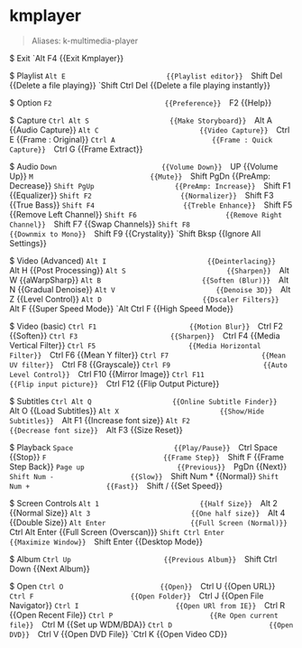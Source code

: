 # kmplayer

> Aliases: k-multimedia-player

$ Exit
    `Alt F4                        {{Exit Kmplayer}} 

$ Playlist
    `Alt E                         {{Playlist editor}} 
    `Shift Del                     {{Delete a file playing}} 
    `Shift Ctrl Del                {{Delete a file playing instantly}} 

$ Option
    `F2                            {{Preference}} 
    `F2                            {{Help}} 

$ Capture
    `Ctrl Alt S                    {{Make Storyboard}} 
    `Alt A                         {{Audio Capture}} 
    `Alt C                         {{Video Capture}} 
    `Ctrl E                        {{Frame : Original}} 
    `Ctrl A                        {{Frame : Quick Capture}} 
    `Ctrl G                        {{Frame Extract}} 

$ Audio
    `Down                          {{Volume Down}} 
    `UP                            {{Volume Up}} 
    `M                             {{Mute}} 
    `Shift PgDn                    {{PreAmp: Decrease}} 
    `Shift PgUp                    {{PreAmp: Increase}} 
    `Shift F1                      {{Equalizer}} 
    `Shift F2                      {{Normalizer}} 
    `Shift F3                      {{True Bass}} 
    `Shift F4                      {{Treble Enhance}} 
    `Shift F5                      {{Remove Left Channel}} 
    `Shift F6                      {{Remove Right Channel}} 
    `Shift F7                      {{Swap Channels}} 
    `Shift F8                      {{Downmix to Mono}} 
    `Shift F9                      {{Crystality}} 
    `Shift Bksp                    {{Ignore All Settings}} 

$ Video (Advanced)
    `Alt I                         {{Deinterlacing}} 
    `Alt H                         {{Post Processing}} 
    `Alt S                         {{Sharpen}} 
    `Alt W                         {{aWarpSharp}} 
    `Alt B                         {{Soften (Blur)}} 
    `Alt N                         {{Gradual Denoise}} 
    `Alt V                         {{Denoise 3D}} 
    `Alt Z                         {{Level Control}} 
    `Alt D                         {{Dscaler Filters}} 
    `Alt F                         {{Super Speed Mode}} 
    `Alt Ctrl F                    {{High Speed Mode}} 

$ Video (basic)
    `Ctrl F1                       {{Motion Blur}} 
    `Ctrl F2                       {{Soften}} 
    `Ctrl F3                       {{Sharpen}} 
    `Ctrl F4                       {{Media Vertical Filter}} 
    `Ctrl F5                       {{Media Horizontal Filter}} 
    `Ctrl F6                       {{Mean Y filter}} 
    `Ctrl F7                       {{Mean UV filter}} 
    `Ctrl F8                       {{Grayscale}} 
    `Ctrl F9                       {{Auto Level Control}} 
    `Ctrl F10                      {{Mirror Image}} 
    `Ctrl F11                      {{Flip input picture}} 
    `Ctrl F12                      {{Flip Output Picture}} 

$ Subtitles
    `Ctrl Alt Q                    {{Online Subtitle Finder}} 
    `Alt O                         {{Load Subtitles}} 
    `Alt X                         {{Show/Hide Subtitles}} 
    `Alt F1                        {{Increase font size}} 
    `Alt F2                        {{Decrease font size}} 
    `Alt F3                        {{Size Reset}} 

$ Playback
    `Space                         {{Play/Pause}} 
    `Ctrl Space                    {{Stop}} 
    `F                             {{Frame Step}} 
    `Shift F                       {{Frame Step Back}} 
    `Page up                       {{Previous}} 
    `PgDn                          {{Next}} 
    `Shift Num -                   {{Slow}} 
    `Shift Num *                   {{Normal}} 
    `Shift Num +                   {{Fast}} 
    `Shift /                       {{Set Speed}} 

$ Screen Controls
    `Alt 1                         {{Half Size}} 
    `Alt 2                         {{Normal Size}} 
    `Alt 3                         {{One half size}} 
    `Alt 4                         {{Double Size}} 
    `Alt Enter                     {{Full Screen (Normal)}} 
    `Ctrl Alt Enter                {{Full Screen (Overscan)}} 
    `Shift Ctrl Enter              {{Maximize Window}} 
    `Shift Enter                   {{Desktop Mode}} 

$ Album
    `Ctrl Up                       {{Previous Album}} 
    `Shift Ctrl Down               {{Next Album}} 

$ Open
    `Ctrl O                        {{Open}} 
    `Ctrl U                        {{Open URL}} 
    `Ctrl F                        {{Open Folder}} 
    `Ctrl J                        {{Open File Navigator}} 
    `Ctrl I                        {{Open URl from IE}} 
    `Ctrl R                        {{Open Recent File}} 
    `Ctrl P                        {{Re Open current file}} 
    `Ctrl M                        {{Set up WDM/BDA}} 
    `Ctrl D                        {{Open DVD}} 
    `Ctrl V                        {{Open DVD File}} 
    `Ctrl K                        {{Open Video CD}} 

